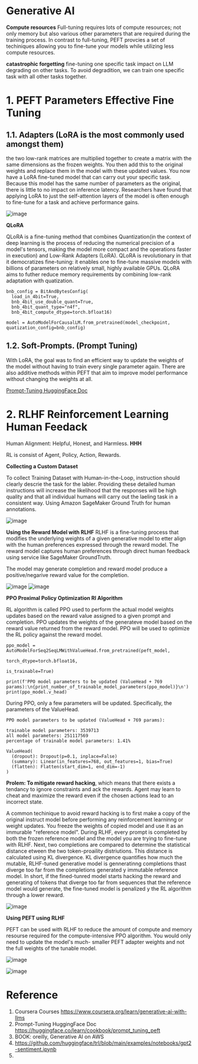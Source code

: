 # Generative AI 

**Compute resources**
Full-tuning requires lots of compute resources; not only memory but also various other parameters that are required during the training process. 
In contrast to full-tuning, PEFT provcies a set of techiniques allowing you to fine-tune your models while utilizing less compute resources.

**catastrophic forgetting**
fine-tuning one specific task impact on LLM degrading on other tasks. To avoid degradition, we can train one specific task with all other tasks together.

# 1. PEFT Parameters Effective Fine Tuning



## 1.1. Adapters (LoRA is the most commonly used amongst them)

the two low-rank matrices are multiplied together to create a matrix with the same dimensions as the frozen weights. You then add this to the original weights and replace them in the model with these updated values. You now have a LoRA fine-tuned model that can carry out your specific task. Because this model has the same number of parameters as the original, there is little to no impact on inference latency. Researchers have found that applying LoRA to just the self-attention layers of the model is often enough to fine-tune for a task and achieve performance gains. 

![image](https://github.com/user-attachments/assets/a5d17389-2593-4ee5-af84-2e4fbfc3f15e)

**QLoRA**

QLoRA is a fine-tuning method that combines Quantization(in the context of deep learning is the process of reducing the numerical precision of a model's tensors, making the model more compact and the operations faster in execution) and Low-Rank Adapters (LoRA). QLoRA is revolutionary in that it democratizes fine-tuning: it enables one to fine-tune massive models with billions of parameters on relatively small, highly available GPUs. QLoRA aims to futher reduce memory requirements by combining low-rank adaptation with quatization. 

```
bnb_config = BitAndBytesConfig(
  load_in_4bit=True,
  bnb_4bit_use_double_quant=True,
  bnb_4bit_quant_type="n4f",
  bnb_4bit_compute_dtype=torch.bfloat16)

model = AutoModelForCausalLM.from_pretrained(model_checkpoint, quatization_config=bnb_config)
```

## 1.2. Soft-Prompts. (Prompt Tuning)
With LoRA, the goal was to find an efficient way to update the weights of the model without having to train every single parameter again. There are also additive methods within PEFT that aim to improve model performance without changing the weights at all.

[Prompt-Tuning HuggingFace Doc](https://huggingface.co/learn/cookbook/prompt_tuning_peft)

# 2. RLHF Reinforcement Learning Human Feedack

Human Alignment: Helpful, Honest, and Harmless. **HHH**

RL is consist of Agent, Policy, Action, Rewards.

**Collecting a Custom Dataset**

To collect Training Dataset with Human-in-the-Loop, instruction should clearly descrie the task for the labler. Providing these detailed human instructions will increase the likelihood that the responses will be high quality and that all individual humans will carry out the laeling task in a consistent way. Using Amazon SageMaker Ground Truth for human annotations.

![image](https://github.com/user-attachments/assets/4add3685-64c9-4185-b9bc-511d297e4dfc)

**Using the Reward Model with RLHF**
RLHF is a fine-tuning process that modifies the underlying weights of a given generative model to etter align with the human preferences expressed through the reward model. The reward model captures human preferences through direct human feedback using service like SageMaker GroundTruth.

The model may generate completion and reward model produce a positive/negarive reward value for the completion.

![image](https://github.com/user-attachments/assets/3750b875-2b9a-464c-8bc9-1b329b7a76a7)
![image](https://github.com/user-attachments/assets/a20feb34-d8f8-4c19-9253-5d81d125be06)

**PPO Proximal Policy Optimization Rl Algorithm**

RL algorithm is called PPO used to perform the actual model weights updates based on the reward value assigned to a given prompt and completion. PPO updates the weights of the generateve model based on the reward value returned from the reward model. PPO will be used to optimize the RL policy against the reward model.

```
ppo_model = AutoModelForSeq2SeqLMWithValueHead.from_pretrained(peft_model,                                                               
                                                               torch_dtype=torch.bfloat16,
                                                               is_trainable=True)

print(f'PPO model parameters to be updated (ValueHead + 769 params):\n{print_number_of_trainable_model_parameters(ppo_model)}\n')
print(ppo_model.v_head)
```

During PPO, only a few parameters will be updated. Specifically, the parameters of the ValueHead.


```
PPO model parameters to be updated (ValueHead + 769 params):

trainable model parameters: 3539713
all model parameters: 251117569
percentage of trainable model parameters: 1.41%

ValueHead(
  (dropout): Dropout(p=0.1, inplace=False)
  (summary): Linear(in_features=768, out_features=1, bias=True)
  (flatten): Flatten(start_dim=1, end_dim=-1)
)
```



**Prolem: To mitigate reward hacking**, which means that there exists a tendancy to ignore constraints and ack the rewards. Agent may learn to cheat and maximize the reward even if the chosen actions lead to an incorrect state.

A common techinique to avoid reward hacking is to first make a copy of the original instruct model before performing any reinforcement learninng or weight updates. You freeze the weights of copied model and use it as an immurable "reference model". During RLHF, every prompt is completed by both the frozen reference model and the model you are trying to fine-tune with RLHF. Next, two completions are compared to determine the statistical distance etween the two token-proaility distriutions. This distance is calculated using KL divergence. KL divergence quantifies how much the mutable, RLHF-tuned generative model is genneratinng completions thast diverge too far from the completions generated y immutable reference model. In short, if the fined-tunred model starts hacking the reward and generating of tokens that diverge too far from sequences that the reference model would generate, the fine-tuned model is penalized y the RL algorithm through a lower reward.

![image](https://github.com/user-attachments/assets/3eb81a02-f793-4020-b0e6-1988fc17bb7f)

**Using PEFT using RLHF**

PEFT can be used with RLHF to reduce the amount of compute and memory resourse required for the compute-intensive PPO algorithm. You would only need to update the model's much-
smaller PEFT adapter weights and not the full weights of the tunable model.

![image](https://github.com/user-attachments/assets/1057dca3-8d6b-47e5-b787-875c748f0db6)

![image](https://github.com/user-attachments/assets/84a1b0ea-4fe5-4536-8a69-c88f617d2ae5)



# Reference 
1. Coursera Courses https://www.coursera.org/learn/generative-ai-with-llms
2. Prompt-Tuning HuggingFace Doc https://huggingface.co/learn/cookbook/prompt_tuning_peft
3. BOOK: oreilly, Generative AI on AWS
4. https://github.com/huggingface/trl/blob/main/examples/notebooks/gpt2-sentiment.ipynb
5. 

